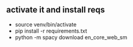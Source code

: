 

## activate it and install reqs
- source venv/bin/activate
- pip install -r requirements.txt 
- python -m spacy download en_core_web_sm


